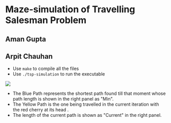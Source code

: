 # Maze-simulation of Travelling Salesman Problem
## Aman Gupta
## Arpit Chauhan

* Use ```make``` to compile all the files
* Use ```./tsp-simulation``` to run the executable

![](https://github.com/arch1902/maze-simulation/blob/main/data/tsp1.png)

* The Blue Path represents the shortest path found till that moment whose path length is shown in the right panel as "Min".
* The Yellow Path is the one being travelled in the current iteration with the red cherry at its head .
* The length of the current path is shown as "Current" in the right panel.
